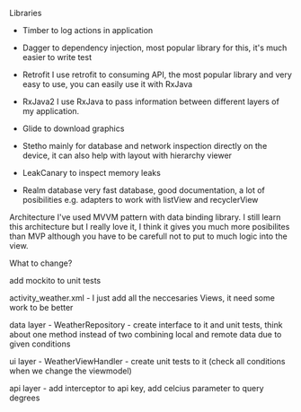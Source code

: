 Libraries

- Timber
to log actions in application

- Dagger
to dependency injection, most popular library for this, it's much easier to write test

- Retrofit
I use retrofit to consuming API, the most popular library and very easy to use,
you can easily use it with RxJava

- RxJava2
I use RxJava to pass information between different layers of my application.

- Glide
to download graphics

- Stetho
mainly for database and network inspection directly on the device, it can also help
with layout with hierarchy viewer

- LeakCanary
to inspect memory leaks

- Realm database
very fast database, good documentation, a lot of posibilities e.g. adapters to work with listView
and recyclerView

Architecture
I've used MVVM pattern with data binding library. I still learn this architecture but
I really love it, I think it gives you much more posibilites than MVP although you have to be
carefull not to put to much logic into the view.

What to change?

add mockito to unit tests

activity_weather.xml - I just add all the neccesaries Views, it need some work to be better

data layer - WeatherRepository - create interface to it and unit tests, think about one method
instead of two combining local and remote data due to given conditions

ui layer - WeatherViewHandler - create unit tests to it (check all conditions when we change
the viewmodel)

api layer - add interceptor to api key, add celcius parameter to query degrees


